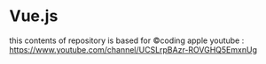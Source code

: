 # Vue.js
this contents of repository is based for ©coding apple youtube : https://www.youtube.com/channel/UCSLrpBAzr-ROVGHQ5EmxnUg
